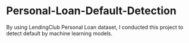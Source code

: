 # Personal-Loan-Default-Detection
By using LendingClub Personal Loan dataset, I conducted this project to detect default by machine learning models.

